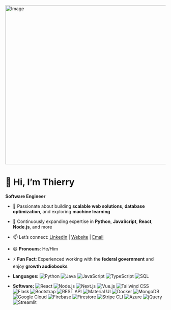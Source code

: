 <img width="1500" height="500" alt="Image" src="https://github.com/user-attachments/assets/8f72b1be-903e-4959-8e9e-05a1d749d91b" />

# 👋 Hi, I’m Thierry  
**Software Engineer**

- 🚀 Passionate about building **scalable web solutions**, **database optimization**, and exploring **machine learning**  
- 🌱 Continuously expanding expertise in **Python**, **JavaScript**, **React**, **Node.js**, and more  
- 📫 Let’s connect: [LinkedIn](https://www.linkedin.com/in/thierrylaguerre) | [Website](https://portfolio-sandy-ten-84.vercel.app/) | [Email](mailto:developerthierry@gmail.com)  
- 😄 **Pronouns**: He/Him 
- ⚡ **Fun Fact**: Experienced working with the **federal government** and enjoy **growth audiobooks**

- **Languages:**
  ![Python](https://img.shields.io/badge/Python-3776AB?style=flat&logo=python&logoColor=white) ![Java](https://img.shields.io/badge/Java-007396?style=flat&logo=java&logoColor=white) ![JavaScript](https://img.shields.io/badge/JavaScript-F7DF1E?style=flat&logo=javascript&logoColor=black) ![TypeScript](https://img.shields.io/badge/TypeScript-007ACC?style=flat&logo=typescript&logoColor=white) ![SQL](https://img.shields.io/badge/SQL-4479A1?style=flat&logo=postgresql&logoColor=white)

- **Software:**
  ![React](https://img.shields.io/badge/React-61DAFB?style=flat&logo=react&logoColor=black) ![Node.js](https://img.shields.io/badge/Node.js-339933?style=flat&logo=node.js&logoColor=white) ![Next.js](https://img.shields.io/badge/Next.js-000000?style=flat&logo=next.js&logoColor=white) ![Vue.js](https://img.shields.io/badge/Vue.js-4FC08D?style=flat&logo=vue.js&logoColor=white) ![Tailwind CSS](https://img.shields.io/badge/Tailwind_CSS-06B6D4?style=flat&logo=tailwind-css&logoColor=white) ![Flask](https://img.shields.io/badge/Flask-000000?style=flat&logo=flask&logoColor=white) ![Bootstrap](https://img.shields.io/badge/Bootstrap-563D7C?style=flat&logo=bootstrap&logoColor=white) ![REST API](https://img.shields.io/badge/REST_API-25A162?style=flat&logo=api&logoColor=white) ![Material UI](https://img.shields.io/badge/Material_UI-007FFF?style=flat&logo=mui&logoColor=white) ![Docker](https://img.shields.io/badge/Docker-2496ED?style=flat&logo=docker&logoColor=white) ![MongoDB](https://img.shields.io/badge/MongoDB-47A248?style=flat&logo=mongodb&logoColor=white) ![Google Cloud](https://img.shields.io/badge/Google_Cloud-4285F4?style=flat&logo=google-cloud&logoColor=white) ![Firebase](https://img.shields.io/badge/Firebase-FFCA28?style=flat&logo=firebase&logoColor=black) ![Firestore](https://img.shields.io/badge/Firestore-FFCA28?style=flat&logo=firebase&logoColor=black) ![Stripe CLI](https://img.shields.io/badge/Stripe_CLI-635BFF?style=flat&logo=stripe&logoColor=white) ![Azure](https://img.shields.io/badge/Azure-0089D6?style=flat&logo=microsoft-azure&logoColor=white) ![jQuery](https://img.shields.io/badge/jQuery-0769AD?style=flat&logo=jquery&logoColor=white) ![Streamlit](https://img.shields.io/badge/Streamlit-FF4B4B?style=flat&logo=streamlit&logoColor=white)
